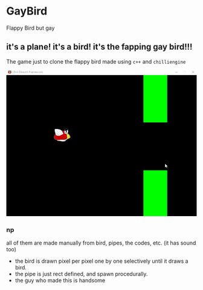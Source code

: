 # GayBird
Flappy Bird but gay

## it's a plane! it's a bird! it's the fapping gay bird!!!
The game just to clone the flappy bird made using `c++` and `chilliengine`

  
![gif fappingbird](./fappingbird.gif)


### np
all of them are made manually from bird, pipes, the codes, etc. (it has sound too)
- the bird is drawn pixel per pixel one by one selectively until it draws a bird.
- the pipe is just rect defined, and spawn procedurally.
- the guy who made this is handsome
